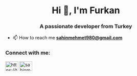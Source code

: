 

<h1 align="center">Hi 👋, I'm Furkan</h1>
<h3 align="center">A passionate developer from Turkey</h3>

- 📫 How to reach me **sahinmehmet980@gmail.com**

<h3 align="left">Connect with me:</h3>
<p align="left">
<a href="https://linkedin.com/in/https://tr.linkedin.com/in/mehmet-furkan-%c5%9fahin-1a66a0144" target="blank"><img align="center" src="https://cdn.jsdelivr.net/npm/simple-icons@3.0.1/icons/linkedin.svg" alt="https://tr.linkedin.com/in/mehmet-furkan-%c5%9fahin-1a66a0144" height="30" width="40" /></a>
<a href="https://www.hackerrank.com/sahinmehmet980" target="blank"><img align="center" src="https://cdn.jsdelivr.net/npm/simple-icons@3.0.1/icons/hackerrank.svg" alt="sahinmehmet980" height="30" width="40" /></a>
</p>

